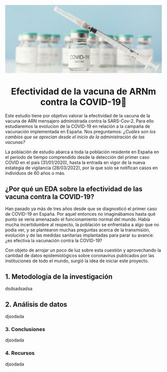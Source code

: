 ![imagen](https://github.com/marinagoju/EDA-COVID-19-Vaccine/blob/main/src/data/vacuna.jpg)
# <div align="center">**Efectividad de la vacuna de ARNm contra la COVID-19**:syringe:</div>

Este estudio tiene por objetivo valorar la efectividad de la vacuna de la vacuna de ARN mensajero administrada contra la SARS-Cov-2. Para ello estudiaremos la evolucion de la COVID-19 en relación a la campaña de vacunación implementada en España. Nos preguntamos: *¿Cuáles son los cambios que se aprecian desde el inicio de la administración de las vacunas?*  

La población de estudio abarca a toda la población residente en España en el periodo de tiempo comprendido desde la detección del primer caso COVID en el país (31/01/2020), hasta la entrada en vigor de la nueva estategia de vigilancia (28/03/2022), por la que solo se notifican casos en individuos de 60 años o más.

## ¿Por qué un EDA sobre la efectividad de las vacuna contra la COVID-19?

Han pasado ya más de tres años desde que se diagnosticó el primer caso de COVID-19 en España. Por aquel entonces no imaginábamos hasta qué punto se vería amenazado el funcionamiento normal del mundo. Había mucha incertidumbre al respecto, la población se enfrentaba a algo que no podía ver, y se plantearon muchas preguntas acerca de la transmisión, evolución y de las medidas sanitarias implantadas para parar su avance: ¿es efectiva la vacunación contra la COVID-19?

Con objeto de arrojar un poco de luz sobre esta cuestión y aprovechando la cantidad de datos epidemiológicos sobre coronavirus publicados por las instituciones de todo el mundo, surgió la idea de iniciar este proyecto.



## 1. Metodología de la investigación
dsdsadsadsa

## 2. Análisis de datos  
djsodada

### 3. Conclusiones  
djsodada

### 4. Recursos  
djsodada

